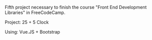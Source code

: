 Fifth project necessary to finish the course "Front End Development Libraries" in FreeCodeCamp.

Project: 25 + 5 Clock
    
Using: Vue.JS + Bootstrap